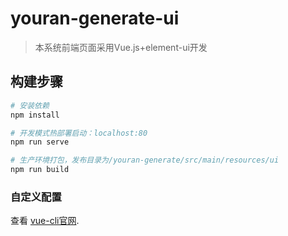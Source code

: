 # youran-generate-ui

> 本系统前端页面采用Vue.js+element-ui开发

## 构建步骤

``` bash
# 安装依赖
npm install

# 开发模式热部署启动：localhost:80
npm run serve

# 生产环境打包，发布目录为/youran-generate/src/main/resources/ui
npm run build

```

### 自定义配置
查看 [vue-cli官网](https://cli.vuejs.org/config/).

